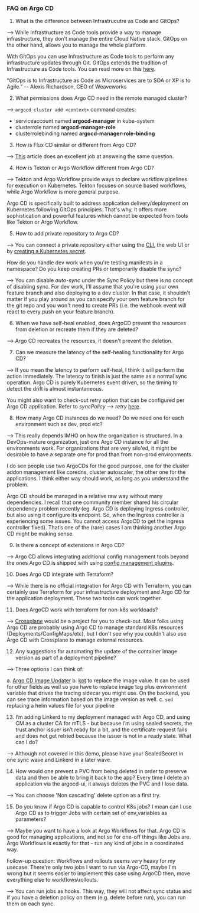 ### FAQ on Argo CD

1. What is the difference between Infrastrucutre as Code and GitOps?

--> While Infrastructure as Code tools provide a way to manage infrastructure, they don’t manage the entire Cloud Native stack. GitOps on the other hand, allows you to manage the whole platform.

With GitOps you can use Infrastructure as Code tools to perform any infrastructure updates through Git.  GitOps extends the tradition of Infrastructure as Code tools. You can read more on this [here](https://queue.acm.org/detail.cfm?id=3237207).

“GitOps is to Infrastructure as Code as Microservices are to SOA or XP is to Agile.” -- Alexis Richardson, CEO of Weaveworks

2. What permissions does Argo CD need in the remote managed cluster?

--> `argocd cluster add <context>` command creates:
- serviceaccount named **argocd-manager** in kube-system
- clusterrole named **argocd-manager-role**
- clusterrolebinding named **argocd-manager-role-binding**

3. How is Flux CD similar or different from Argo CD?

--> [This](https://luktom.net/en/e1683-argocd-vs-flux) article does an excellent job at answeing the same question.

4. How is Tekton or Argo Workflow different from Argo CD?

--> Tekton and Argo Workflow provide ways to declare workflow pipelines for execution on Kubernetes. Tekton focuses on source based workflows, while Argo Workflow is more general purpose.

Argo CD is specifically built to address application delivery/deployment on Kubernetes following GitOps principles. That's why, it offers more sophistication and powerful features which cannot be expected from tools like Tekton or Argo Workflow. 

5. How to add private repository to Argo CD?

--> You can connect a private repository either using the [CLI](https://argo-cd.readthedocs.io/en/release-1.8/user-guide/commands/argocd_repo_add/), the web UI or by [creating a Kubernetes secret](https://argo-cd.readthedocs.io/en/stable/operator-manual/declarative-setup/#repositories). 

 How do you handle dev work when you're testing manifests in a namespace? Do you keep creating PRs or temporarily disable the sync?

--> You can disable *auto-sync* under the Sync Policy but there is no concept of disabling sync. For dev work, I'll assume that you're using your own feature branch and also deploying to a dev cluster. In that case, it shouldn't matter if you play around as you can specify your own feature branch for the git repo and you won't need to create PRs (i.e. the webhook event will react to every push on your feature branch).

6. When we have self-heal enabled, does ArgoCD prevent the resources from deletion or recreate them if they are deleted?

--> Argo CD recreates the resources, it doesn't prevent the deletion.

7. Can we measure the latency of the self-healing functionality for Argo CD?

--> If you mean the latency to perform self-heal, I think it will perform the action immediately. The latency to finish is just the same as a normal sync operation. Argo CD is purely Kubernetes event driven, so the timing to detect the drift is almost instantaneous. 

You might also want to check-out retry option that can be configured per Argo CD application. Refer to *syncPolicy* --> *retry* [here](https://argoproj.github.io/argo-cd/operator-manual/application.yaml). 

8. How many Argo CD instances do we need? Do we need one for each environment such as dev, prod etc?

--> This really depends IMHO on how the organization is structured. In a DevOps-mature organization, just one Argo CD instance for all the environments work. For organizations that are very silo'ed, it might be desirable to have a separate one for prod than from non-prod environments.

I do see people use two ArgoCDs for the good purpose, one for the cluster addon management like coredns, cluster autoscaler, the other one for the applications. I think either way should work, as long as you understand the problem.

Argo CD should be managed in a relative raw way without many dependencies. I recall that one community member shared his circular dependency problem recently (eg. Argo CD is deploying Ingress controller, but also using it configure its endpoint. So, when the Ingress controller is experiencing some issues. You cannot access ArgoCD to get the ingress controller fixed). That’s one of the (rare) cases I am thinking another Argo CD might be making sense.

9. Is there a concept of extensions in Argo CD?

--> Argo CD allows integrating additional config management tools beyond the ones Argo CD is shipped with using [config management plugins](https://argoproj.github.io/argo-cd/user-guide/config-management-plugins/). 

10. Does Argo CD integrate with Terraform?

--> While there is no official integration for Argo CD with Terraform, you can certainly use Terraform for your infrastructure deployment and Argo CD for the application deployment. These two tools can work together.

11. Does ArgoCD work with terraform for non-k8s workloads?

--> [Crossplane](https://crossplane.io/) would be a project for you to check-out. Most folks using Argo CD are probably using Argo CD to manage standard K8s resources (Deployments/ConfigMaps/etc), but I don't see why you couldn't also use Argo CD with Crossplane to manage external resources.

12. Any suggestions for automating the update of the container image version as part of a deployment pipeline?

--> Three options I can think of:

a. [Argo CD Image Updater](https://github.com/argoproj-labs/argocd-image-updater)
b. [kpt](https://github.com/GoogleContainerTools/kpt) to replace the image value. It can be used for other fields as well so you have to replace image tag plus environment variable that drives the tracing sidecar you might use. On the backend, you can see trace information based on the image version as well.
c. `sed` replacing a helm values file for your pipeline

13.  I’m adding Linkerd to my deployment managed with Argo CD, and using CM as a cluster CA for mTLS - but because I’m using sealed secrets, the trust anchor issuer isn’t ready for a bit, and the certificate request fails and does not get retried because the issuer is not in a ready state. What can I do?

--> Although not covered in this demo, please have your SealedSecret in one sync wave and Linkerd in a later wave.

14. How would one prevent a PVC from being deleted in order to preserve data and then be able to bring it back to the app? Every time I delete an application via the argocd-ui, it always deletes the PVC and I lose data.

--> You can choose 'Non cascading' delete option as a first try.

15. Do you know if Argo CD is capable to control K8s jobs? I mean can I use Argo CD as to trigger Jobs with certain set of env_variables as parameters?

--> Maybe you want to have a look at Argo Workflows for that. Argo CD is good for managing applications, and not so for one-off things like Jobs are. Argo Workflows is exactly for that - run any kind of jobs in a coordinated way.

Follow-up question: Workflows and rollouts seems very heavy for my usecase. There're only two jobs I want to run via Argo-CD, maybe I'm wrong but it seems easier to implement this case using ArgoCD then, move everything else to workflows\rollouts.

--> You can run jobs as hooks. This way, they will not affect sync status and if you have a deletion policy on them (e.g. delete before run), you can run them on each sync. 